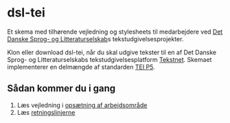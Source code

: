 # dsl-tei

Et skema med tilhørende vejledning og stylesheets til medarbejdere ved [Det
Danske Sprog- og Litteraturselskab](https://dsl.dk/)s tekstudgivelsesprojekter.

Klon eller download dsl-tei, når du skal udgive tekster til en af Det Danske
Sprog- og Litteraturselskabs tekstudgivelsesplatform
[Tekstnet](https://text.dsl.dk/). Skemaet implementerer en delmængde af
standarden [TEI P5](https://tei-c.org/release/doc/tei-p5-doc/en/html/index.html).

## Sådan kommer du i gang

1. Læs vejledning i [opsætning af arbejdsområde](docs/up-and-running.md)
2. Læs [retningslinjerne](docs/dsl-tei.md)

<!--

I dette repositorium, <https://github.com/dsldk/dsl-tei>, findes materiale til 
brug i udarbejdelse af udgivelser i Det Danske Sprog- og Litteraturselskab, DSL.

* `css/` -- stylesheets som benyttes til visning af HTML-dokumenter, som
  befinder sig html-mappen
* `doc/` -- dokumentation af opmærkningspraksis og udgivelsesprincipper
* `html/` -- HTML-dokumenter som er resultat af transformation af
  XML-dokumenter vha. de XSLT-stylesheets som befinder sig i xslt-mappen
* `rnc/` -- RELAX NG-skema til validering af dokumenter som overholder
  dsl-tei
* `xml/` -- her findes eksempel-dokumenter, som demonstrerer, hvordan
tekster kan opmærkes efter retningslinjer, der er beskrevet i
[Retningslinjerne](https://github.com/dsldk/dsl-tei/blob/master/doc/dsl-tei.md)
* `xslt/` -- stylesheets til transformation af XML-dokumenter der
  validerer med skemaet

  -->
